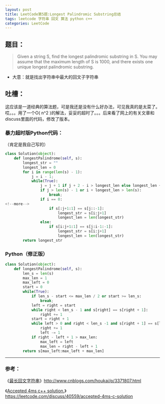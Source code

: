 ```yaml
---
layout: post
title: LeetCode第5题:Longest Palindromic Substring总结
tags: leetcode 字符串 回文 算法 python c++
categories: LeetCode
---
```


## 题目：
> Given a string S, find the longest palindromic substring in S. You may assume that the maximum length of S is 1000, and there exists one unique longest palindromic substring.

* 大意：就是找出字符串中最大的回文子字符串


## 吐槽：
这应该是一道经典的算法题，可是我还是没有什么好办法，可见我真的是太菜了。哎。。。用了一个O( n^2 )的解法，妥妥的超时了。。。后来看了网上的有关文章和discuss里面的代码，修改了版本。

### 暴力超时版Python代码：
（肯定是我自己写的）
~~~python
class Solution(object):
    def longestPalindrome(self, s):
        longest_str = ""
        longest_len = 0
        for i in range(len(s) - 1):
            j = i - 1;
            while(True):
                j = j + 1 if j + 2 - i > longest_len else longest_len + i
                if j > len(s) - 1 or i + longest_len > len(s):
                    break;
                if i == 0:
<!--more-->
                    if s[:j+1:1] == s[j::-1]:
                        longest_str = s[i:j+1]
                        longest_len = len(longest_str)
                else:
                    if s[i:j+1:1] == s[j:i-1:-1]:
                        longest_str = s[i:j+1]
                        longest_len = len(longest_str)
        return longest_str
~~~

### Python（修正版）
~~~python
class Solution(object):
    def longestPalindrome(self, s):
        len_s = len(s)
        max_len = 1
        max_left = 0
        start = 0
        while(True):
            if len_s - start <= max_len / 2 or start >= len_s:
                break;
            left = right = start
            while right < len_s - 1 and s[right] == s[right + 1]:
                right += 1
            start = right + 1
            while left > 0 and right < len_s -1 and s[right + 1] == s[left -1]:
                right += 1
                left -= 1
            if right - left + 1 > max_len:
                max_left = left
                max_len = right - left + 1
        return s[max_left:max_left + max_len]
~~~

***************
### 参考：
《[最长回文字符串](http://www.cnblogs.com/houkai/p/3371807.html)》http://www.cnblogs.com/houkai/p/3371807.html

《[Accepted 4ms c++ solution.](https://leetcode.com/discuss/40559/accepted-4ms-c-solution)》https://leetcode.com/discuss/40559/accepted-4ms-c-solution
